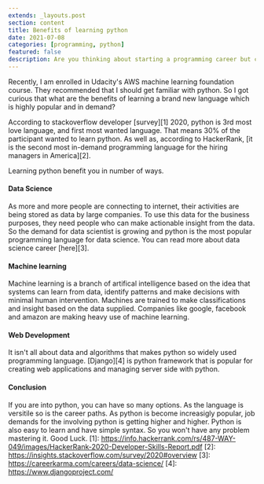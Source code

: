 ```yaml
---
extends: _layouts.post
section: content
title: Benefits of learning python
date: 2021-07-08
categories: [programming, python]
featured: false
description: Are you thinking about starting a programming career but confused about which programming language to start with? Here I bring some insight and benefits of learning python programming language.
---
```


Recently, I am enrolled in Udacity's AWS machine learning foundation course. They recommended that I should get familiar with python. So I got curious that what are the benefits of learning a brand new language which is highly popular and in demand? 

According to stackoverflow developer [survey][1] 2020, python is 3rd most love language, and first most wanted language. That means 30% of the participant wanted to learn python. As well as, according to HackerRank, [it is the second most in-demand programming language for the hiring managers in America][2].

Learning python benefit you in number of ways. 

#### Data Science

As more and more people are connecting to internet, their activities are being stored as data by large companies. To use this data for the business purposes, they need people who can make actionable insight from the data. So the demand for data scientist is growing and  python is the most popular programming language for data science. You can read more about data science career [here][3].

#### Machine learning

Machine learning is a branch of artifical intelligence based on the idea that systems can learn from data, identify patterns and make decisions with minimal human intervention. Machines are trained to make classifications and insight based on the data supplied. Companies like google, facebook and amazon are making heavy use of machine learning. 

#### Web Development

It isn't all about data and algorithms that makes python so widely used programming language. [Django][4] is python framework that is popular for creating web applications and managing server side with python.

#### Conclusion

If you are into python, you can have so many options. As the language is versitile so is the career paths. As python is become increasigly popular, job demands for the involving python is getting higher and higher. Python is also easy to learn and have simple syntax. So you won't have any problem mastering it. Good Luck.
[1]: https://info.hackerrank.com/rs/487-WAY-049/images/HackerRank-2020-Developer-Skills-Report.pdf
[2]: https://insights.stackoverflow.com/survey/2020#overview
[3]: https://careerkarma.com/careers/data-science/
[4]: https://www.djangoproject.com/